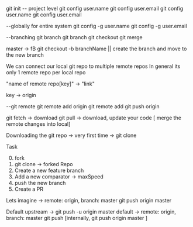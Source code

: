 git init
-- project level
git config user.name <username>
git config user.email <email>
git config user.name
git config user.email

--globally for entire system
git config -g user.name <username>
git config -g user.email <email>

--branching
git branch
git branch <branchName>
git checkout <branchName>
git merge <branchName>

master -> fB
git checkout -b branchName || create the branch and move to the new branch




We can connect our local git repo to multiple remote repos
In general its only 1 remote repo per local repo

"name of remote repo[key]" -> "link"

key -> origin


--git remote
git remote add origin <link>
git remote add <key> <link>
git push origin <branchName>

git fetch -> download
git pull -> download, update your code [ merge the remote changes into local]

Downloading the git repo -> very first time -> git clone <link>


Task

0. fork
1. git clone -> forked Repo
2. Create a new feature branch
3. Add a new comparator -> maxSpeed
4. push the new branch
5. Create a PR

Lets imagine -> remote: origin, branch: master
git push origin master

Default upstream -> git push -u origin master
default -> remote: origin, branch: master
git push [internally, git push origin master ]